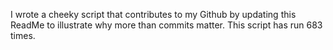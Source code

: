 I wrote a cheeky script that contributes to my Github by updating this ReadMe to illustrate why more than commits matter. This script has run 683 times.